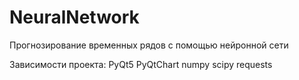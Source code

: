 # NeuralNetwork
Прогнозирование временных рядов с помощью нейронной сети

Зависимости проекта:
PyQt5
PyQtChart
numpy
scipy
requests
